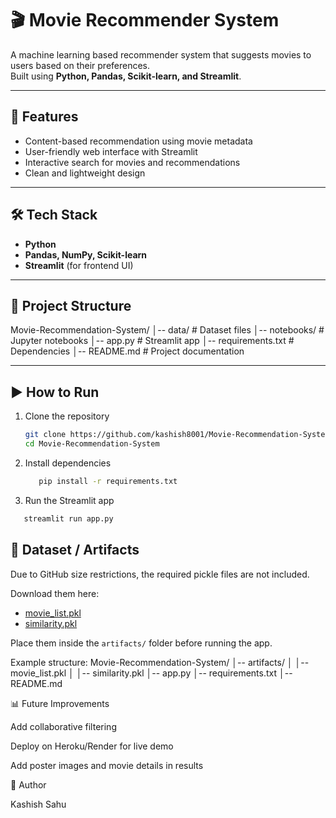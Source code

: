 # 🎬 Movie Recommender System

A machine learning based recommender system that suggests movies to users based on their preferences.  
Built using **Python, Pandas, Scikit-learn, and Streamlit**.

---

## 🚀 Features
- Content-based recommendation using movie metadata  
- User-friendly web interface with Streamlit  
- Interactive search for movies and recommendations  
- Clean and lightweight design  

---

## 🛠️ Tech Stack
- **Python**  
- **Pandas, NumPy, Scikit-learn**  
- **Streamlit** (for frontend UI)  

---

## 📂 Project Structure
Movie-Recommendation-System/
│-- data/ # Dataset files
│-- notebooks/ # Jupyter notebooks
│-- app.py # Streamlit app
│-- requirements.txt # Dependencies
│-- README.md # Project documentation

---

## ▶️ How to Run
1. Clone the repository  
   ```bash
   git clone https://github.com/kashish8001/Movie-Recommendation-System.git
   cd Movie-Recommendation-System
   ```
2. Install dependencies
   ```bash
      pip install -r requirements.txt
   ```
4. Run the Streamlit app
 ```bash
    streamlit run app.py
```
## 📂 Dataset / Artifacts
Due to GitHub size restrictions, the required pickle files are not included.  

Download them here:  
- [movie_list.pkl]([https://drive.google.com/file/d/1VUmU_SKtjVT8GgHjk5SJT-Aoi0prYN0w/view?usp=sharing])  
- [similarity.pkl]([https://drive.google.com/file/d/168VXGgrS1ZejbJPzPQ61sWgfNFGXSj1p/view?usp=sharing])  

Place them inside the `artifacts/` folder before running the app.

Example structure:
Movie-Recommendation-System/
│-- artifacts/
│ │-- movie_list.pkl
│ │-- similarity.pkl
│-- app.py
│-- requirements.txt
│-- README.md

📊 Future Improvements

Add collaborative filtering

Deploy on Heroku/Render for live demo

Add poster images and movie details in results

👤 Author

Kashish Sahu
